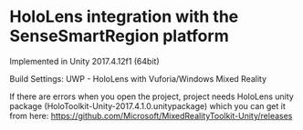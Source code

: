 # HoloLens integration with the SenseSmartRegion platform

Implemented in Unity 2017.4.12f1 (64bit)

Build Settings: UWP - HoloLens with Vuforia/Windows Mixed Reality

If there are errors when you open the project, project needs HoloLens unity package (HoloToolkit-Unity-2017.4.1.0.unitypackage) which you can get it from here: https://github.com/Microsoft/MixedRealityToolkit-Unity/releases
